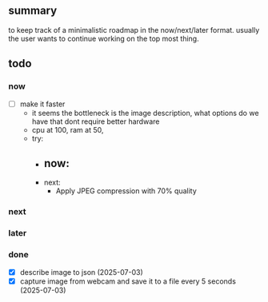 ## summary

to keep track of a minimalistic roadmap in the now/next/later format. usually the user wants to continue working on the top most thing.

## todo
### now
- [ ] make it faster
  - it seems the bottleneck is the image description, what options do we have that dont require better hardware
  - cpu at 100, ram at 50,
  - try:
    - now: 
      -
    - next:
      - Apply JPEG compression with 70% quality  


### next


### later


### done
- [x] describe image to json (2025-07-03)
- [x] capture image from webcam and save it to a file every 5 seconds (2025-07-03)